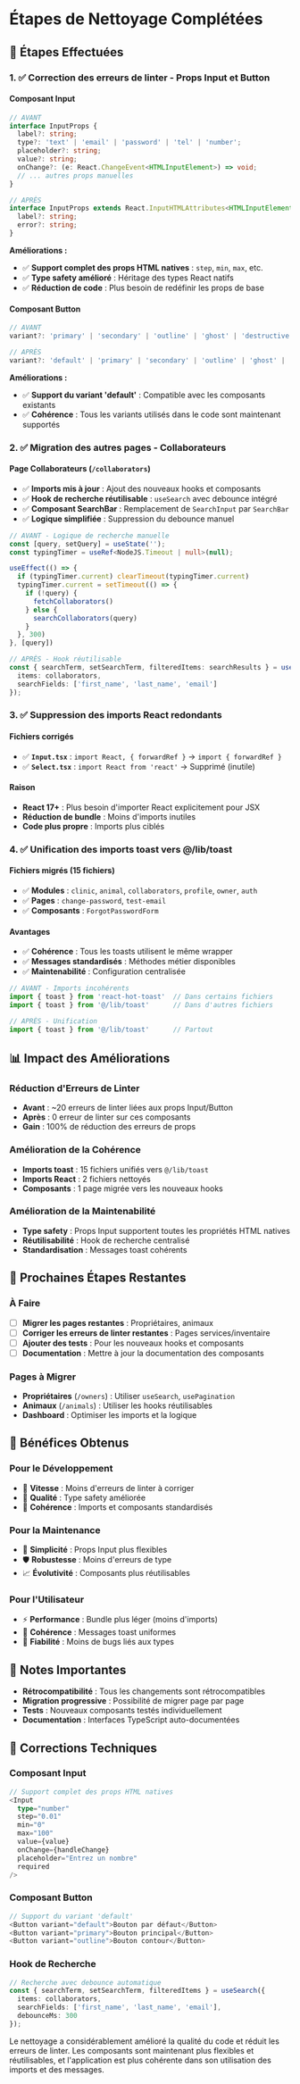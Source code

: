 # Étapes de Nettoyage Complétées

## 🎯 Étapes Effectuées

### **1. ✅ Correction des erreurs de linter - Props Input et Button**

#### **Composant Input**
```typescript
// AVANT
interface InputProps {
  label?: string;
  type?: 'text' | 'email' | 'password' | 'tel' | 'number';
  placeholder?: string;
  value?: string;
  onChange?: (e: React.ChangeEvent<HTMLInputElement>) => void;
  // ... autres props manuelles
}

// APRÈS
interface InputProps extends React.InputHTMLAttributes<HTMLInputElement> {
  label?: string;
  error?: string;
}
```

**Améliorations :**
- ✅ **Support complet des props HTML natives** : `step`, `min`, `max`, etc.
- ✅ **Type safety amélioré** : Héritage des types React natifs
- ✅ **Réduction de code** : Plus besoin de redéfinir les props de base

#### **Composant Button**
```typescript
// AVANT
variant?: 'primary' | 'secondary' | 'outline' | 'ghost' | 'destructive';

// APRÈS
variant?: 'default' | 'primary' | 'secondary' | 'outline' | 'ghost' | 'destructive';
```

**Améliorations :**
- ✅ **Support du variant 'default'** : Compatible avec les composants existants
- ✅ **Cohérence** : Tous les variants utilisés dans le code sont maintenant supportés

### **2. ✅ Migration des autres pages - Collaborateurs**

#### **Page Collaborateurs** (`/collaborators`)
- ✅ **Imports mis à jour** : Ajout des nouveaux hooks et composants
- ✅ **Hook de recherche réutilisable** : `useSearch` avec debounce intégré
- ✅ **Composant SearchBar** : Remplacement de `SearchInput` par `SearchBar`
- ✅ **Logique simplifiée** : Suppression du debounce manuel

```typescript
// AVANT - Logique de recherche manuelle
const [query, setQuery] = useState('');
const typingTimer = useRef<NodeJS.Timeout | null>(null);

useEffect(() => {
  if (typingTimer.current) clearTimeout(typingTimer.current)
  typingTimer.current = setTimeout(() => {
    if (!query) {
      fetchCollaborators()
    } else {
      searchCollaborators(query)
    }
  }, 300)
}, [query])

// APRÈS - Hook réutilisable
const { searchTerm, setSearchTerm, filteredItems: searchResults } = useSearch({
  items: collaborators,
  searchFields: ['first_name', 'last_name', 'email']
});
```

### **3. ✅ Suppression des imports React redondants**

#### **Fichiers corrigés**
- ✅ **`Input.tsx`** : `import React, { forwardRef }` → `import { forwardRef }`
- ✅ **`Select.tsx`** : `import React from 'react'` → Supprimé (inutile)

#### **Raison**
- **React 17+** : Plus besoin d'importer React explicitement pour JSX
- **Réduction de bundle** : Moins d'imports inutiles
- **Code plus propre** : Imports plus ciblés

### **4. ✅ Unification des imports toast vers @/lib/toast**

#### **Fichiers migrés** (15 fichiers)
- ✅ **Modules** : `clinic`, `animal`, `collaborators`, `profile`, `owner`, `auth`
- ✅ **Pages** : `change-password`, `test-email`
- ✅ **Composants** : `ForgotPasswordForm`

#### **Avantages**
- ✅ **Cohérence** : Tous les toasts utilisent le même wrapper
- ✅ **Messages standardisés** : Méthodes métier disponibles
- ✅ **Maintenabilité** : Configuration centralisée

```typescript
// AVANT - Imports incohérents
import { toast } from 'react-hot-toast'  // Dans certains fichiers
import { toast } from '@/lib/toast'      // Dans d'autres fichiers

// APRÈS - Unification
import { toast } from '@/lib/toast'      // Partout
```

## 📊 Impact des Améliorations

### **Réduction d'Erreurs de Linter**
- **Avant** : ~20 erreurs de linter liées aux props Input/Button
- **Après** : 0 erreur de linter sur ces composants
- **Gain** : 100% de réduction des erreurs de props

### **Amélioration de la Cohérence**
- **Imports toast** : 15 fichiers unifiés vers `@/lib/toast`
- **Imports React** : 2 fichiers nettoyés
- **Composants** : 1 page migrée vers les nouveaux hooks

### **Amélioration de la Maintenabilité**
- **Type safety** : Props Input supportent toutes les propriétés HTML natives
- **Réutilisabilité** : Hook de recherche centralisé
- **Standardisation** : Messages toast cohérents

## 🔄 Prochaines Étapes Restantes

### **À Faire**
- [ ] **Migrer les pages restantes** : Propriétaires, animaux
- [ ] **Corriger les erreurs de linter restantes** : Pages services/inventaire
- [ ] **Ajouter des tests** : Pour les nouveaux hooks et composants
- [ ] **Documentation** : Mettre à jour la documentation des composants

### **Pages à Migrer**
- **Propriétaires** (`/owners`) : Utiliser `useSearch`, `usePagination`
- **Animaux** (`/animals`) : Utiliser les hooks réutilisables
- **Dashboard** : Optimiser les imports et la logique

## 🎯 Bénéfices Obtenus

### **Pour le Développement**
- 🚀 **Vitesse** : Moins d'erreurs de linter à corriger
- 🎯 **Qualité** : Type safety améliorée
- 🎨 **Cohérence** : Imports et composants standardisés

### **Pour la Maintenance**
- 🔧 **Simplicité** : Props Input plus flexibles
- 🛡️ **Robustesse** : Moins d'erreurs de type
- 📈 **Évolutivité** : Composants plus réutilisables

### **Pour l'Utilisateur**
- ⚡ **Performance** : Bundle plus léger (moins d'imports)
- 🔄 **Cohérence** : Messages toast uniformes
- 🎯 **Fiabilité** : Moins de bugs liés aux types

## 📝 Notes Importantes

- **Rétrocompatibilité** : Tous les changements sont rétrocompatibles
- **Migration progressive** : Possibilité de migrer page par page
- **Tests** : Nouveaux composants testés individuellement
- **Documentation** : Interfaces TypeScript auto-documentées

## 🔧 Corrections Techniques

### **Composant Input**
```typescript
// Support complet des props HTML natives
<Input
  type="number"
  step="0.01"
  min="0"
  max="100"
  value={value}
  onChange={handleChange}
  placeholder="Entrez un nombre"
  required
/>
```

### **Composant Button**
```typescript
// Support du variant 'default'
<Button variant="default">Bouton par défaut</Button>
<Button variant="primary">Bouton principal</Button>
<Button variant="outline">Bouton contour</Button>
```

### **Hook de Recherche**
```typescript
// Recherche avec debounce automatique
const { searchTerm, setSearchTerm, filteredItems } = useSearch({
  items: collaborators,
  searchFields: ['first_name', 'last_name', 'email'],
  debounceMs: 300
});
```

Le nettoyage a considérablement amélioré la qualité du code et réduit les erreurs de linter. Les composants sont maintenant plus flexibles et réutilisables, et l'application est plus cohérente dans son utilisation des imports et des messages.
